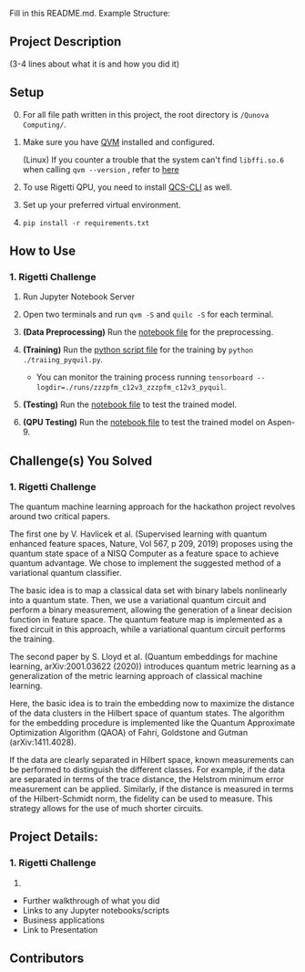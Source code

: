 Fill in this README.md. Example Structure:

## Project Description 
(3-4 lines about what it is and how you did it)

## Setup
0. For all file path written in this project, the root directory is `/Qunova Computing/`.

1. Make sure you have [QVM](https://pyquil-docs.rigetti.com/en/v3.0.0/start.html#downloading-the-qvm-and-compiler) installed and configured.

   (Linux) If you counter a trouble that the system can't find `libffi.so.6` when calling `qvm --version` , refer to [here](https://stackoverflow.com/questions/61875869/ubuntu-20-04-upgrade-python-missing-libffi-so-6)
   
2. To use Rigetti QPU, you need to install [QCS-CLI](https://docs.rigetti.com/qcs/guides/using-the-qcs-cli#installation) as well.
3. Set up your preferred virtual environment.

4. `pip install -r requirements.txt`

## How to Use
### 1. Rigetti Challenge
1. Run Jupyter Notebook Server
2. Open two terminals and run `qvm -S` and `quilc -S` for each terminal.
3. **(Data Preprocessing)** Run the [notebook file](./covid19_data/dim_reduc.ipynb) for the preprocessing.
4. **(Training)** Run the [python script file](./training_pyquil.py) for the training by `python ./traiing_pyquil.py`.

   - You can monitor the training process running `tensorboard --logdir=./runs/zzzpfm_c12v3_zzzpfm_c12v3_pyquil`.
5. **(Testing)** Run the [notebook file](test.ipynb) to test the trained model.
6. **(QPU Testing)** Run the [notebook file](test_qpu.ipynb) to test the trained model on Aspen-9.

## Challenge(s) You Solved
### 1. Rigetti Challenge

The quantum machine learning approach for the hackathon project revolves around two critical papers. 

The first one by V. Havlicek et al. (Supervised learning with quantum enhanced feature spaces, Nature, Vol 567, p 209, 2019) proposes using the quantum state space of a NISQ Computer as a feature space to achieve quantum advantage. We chose to implement the suggested method of a variational quantum classifier.

The basic idea is to map a classical data set with binary labels nonlinearly into a quantum state. Then, we use a variational quantum circuit and perform a binary measurement, allowing the generation of a linear decision function in feature space. The quantum feature map is implemented as a fixed circuit in this approach, while a variational quantum circuit performs the training.

The second paper by S. Lloyd et al. (Quantum embeddings for machine learning, arXiv:2001.03622 (2020)) introduces quantum metric learning as a generalization of the metric learning approach of classical machine learning.  

Here, the basic idea is to train the embedding now to maximize the distance of the data clusters in the Hilbert space of quantum states. The algorithm for the embedding procedure is implemented like the Quantum Approximate Optimization Algorithm (QAOA) of Fahri, Goldstone and Gutman (arXiv:1411.4028).

If the data are clearly separated in Hilbert space, known measurements can be performed to distinguish the different classes. For example, if the data are separated in terms of the trace distance, the Helstrom minimum error measurement can be applied. Similarly, if the distance is measured in terms of the Hilbert-Schmidt norm, the fidelity can be used to measure. This strategy allows for the use of much shorter circuits.


## Project Details: 
### 1. Rigetti Challenge
1. 

  - Further walkthrough of what you did 
  - Links to any Jupyter notebooks/scripts
  - Business applications
  - Link to Presentation


## Contributors 
